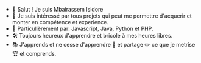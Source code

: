 - 👋 Salut ! Je suis Mbairassem Isidore
- 👀 Je suis intéressé par tous projets qui peut me permettre d'acquerir et monter en compétence et experience.
- 🌱 Particulièrement par: Javascript, Java, Python et PHP.
- 🛠️ Toujours heureux d'apprendre et bricole à mes heures libres.
- 📚 J'apprends et ne cesse d'apprendre 📒 et partage ✏️ ce que je metrise 🏆 et comprends. 
<!---

--->
